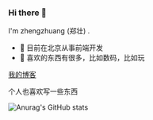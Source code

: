 ### Hi there 👋

I'm zhengzhuang (郑壮) .

- 🍒 目前在北京从事前端开发
- 📍 喜欢的东西有很多，比如数码，比如玩

<a href=“https://zhengzhuang96.github.io/blog/” target="_blank">我的博客</a>

个人也喜欢写一些东西

![Anurag's GitHub stats](https://github-readme-stats.vercel.app/api?username=zhengzhuang96&show_icons=true&theme=radical)



<!--
**zhengzhuang96/zhengzhuang96** is a ✨ _special_ ✨ repository because its `README.md` (this file) appears on your GitHub profile.

Here are some ideas to get you started:

- 🔭 I’m currently working on ...
- 🌱 I’m currently learning ...
- 👯 I’m looking to collaborate on ...
- 🤔 I’m looking for help with ...
- 💬 Ask me about ...
- 📫 How to reach me: ...
- 😄 Pronouns: ...
- ⚡ Fun fact: ...
-->

